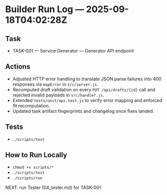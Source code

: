 # Builder Run Log — 2025-09-18T04:02:28Z

## Task
- TASK-001 — Service.Generator — Generator API endpoint

## Actions
- Adjusted HTTP error handling to translate JSON parse failures into 400 responses via `mapError` in `src/server.js`.
- Recomputed draft validation on every `PUT /api/drafts/{id}` call and rejected invalid payloads in `src/handler.js`.
- Extended `tests/unit/api.test.js` to verify error mapping and enforced fit recomputation.
- Updated task artifact fingerprints and changelog once fixes landed.

## Tests
- `./scripts/test`

## How to Run Locally
- `chmod +x scripts/*`
- `./scripts/test`
- `./scripts/run`

NEXT: run Tester (04_tester.md) for TASK-001
